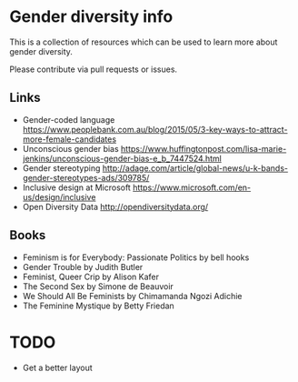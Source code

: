# Gender diversity info

This is a collection of resources which can be used to learn more about gender diversity.

Please contribute via pull requests or issues. 

## Links

- Gender-coded language https://www.peoplebank.com.au/blog/2015/05/3-key-ways-to-attract-more-female-candidates
- Unconscious gender bias https://www.huffingtonpost.com/lisa-marie-jenkins/unconscious-gender-bias-e_b_7447524.html
- Gender stereotyping http://adage.com/article/global-news/u-k-bands-gender-stereotypes-ads/309785/
- Inclusive design at Microsoft https://www.microsoft.com/en-us/design/inclusive
- Open Diversity Data http://opendiversitydata.org/

## Books

- Feminism is for Everybody: Passionate Politics by bell hooks
- Gender Trouble by Judith Butler
- Feminist, Queer Crip by Alison Kafer
- The Second Sex by Simone de Beauvoir
- We Should All Be Feminists by Chimamanda Ngozi Adichie
- The Feminine Mystique by Betty Friedan

# TODO

- Get a better layout
